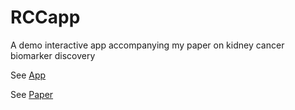 # RCCapp
 A demo interactive app accompanying my paper on kidney cancer biomarker discovery
 
 See [App](https://obifarin-rccapp-app-m11cme.streamlitapp.com/)
 
 See [Paper](https://pubs.acs.org/doi/10.1021/acs.jproteome.1c00213)

